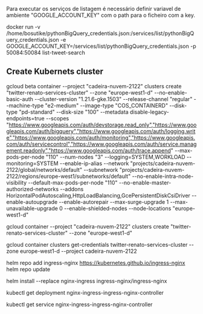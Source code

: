 Para executar os serviços de listagem é necessário definir variavel de ambiente "GOOGLE_ACCOUNT_KEY" com o path para o ficheiro com a key.



docker run -v /home/bosutike/pythonBigQuery_credentials.json:/services/list/pythonBigQuery_credentials.json -e GOOGLE_ACCOUNT_KEY=/services/list/pythonBigQuery_credentials.json -p 50084:50084 list-tweet-search


## Create Kubernets cluster

gcloud beta container --project "cadeira-nuvem-2122" clusters create "twitter-renato-services-cluster" --zone "europe-west1-d" --no-enable-basic-auth --cluster-version "1.21.6-gke.1503" --release-channel "regular" --machine-type "e2-medium" --image-type "COS_CONTAINERD" --disk-type "pd-standard" --disk-size "100" --metadata disable-legacy-endpoints=true --scopes "https://www.googleapis.com/auth/devstorage.read_only","https://www.googleapis.com/auth/bigquery","https://www.googleapis.com/auth/logging.write","https://www.googleapis.com/auth/monitoring","https://www.googleapis.com/auth/servicecontrol","https://www.googleapis.com/auth/service.management.readonly","https://www.googleapis.com/auth/trace.append" --max-pods-per-node "110" --num-nodes "3" --logging=SYSTEM,WORKLOAD --monitoring=SYSTEM --enable-ip-alias --network "projects/cadeira-nuvem-2122/global/networks/default" --subnetwork "projects/cadeira-nuvem-2122/regions/europe-west1/subnetworks/default" --no-enable-intra-node-visibility --default-max-pods-per-node "110" --no-enable-master-authorized-networks --addons HorizontalPodAutoscaling,HttpLoadBalancing,GcePersistentDiskCsiDriver --enable-autoupgrade --enable-autorepair --max-surge-upgrade 1 --max-unavailable-upgrade 0 --enable-shielded-nodes --node-locations "europe-west1-d"





gcloud container --project "cadeira-nuvem-2122" clusters create "twitter-renato-services-cluster" --zone "europe-west1-d"

gcloud container clusters get-credentials twitter-renato-services-cluster --zone europe-west1-d --project cadeira-nuvem-2122


helm repo add ingress-nginx https://kubernetes.github.io/ingress-nginx
helm repo update

helm install --replace nginx-ingress ingress-nginx/ingress-nginx

kubectl get deployment nginx-ingress-ingress-nginx-controller

kubectl get service nginx-ingress-ingress-nginx-controller
